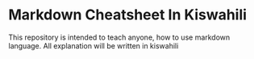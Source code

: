 # **Markdown Cheatsheet In Kiswahili**
This repository is intended to teach anyone, how to use markdown language. All explanation will be written in kiswahili
